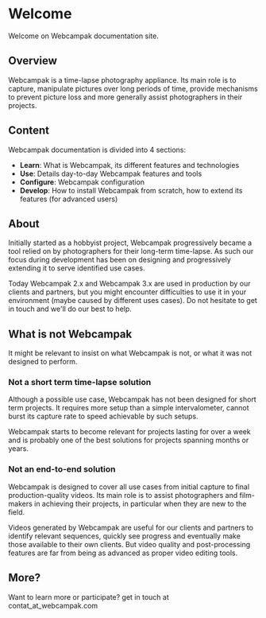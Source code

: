 # Welcome

Welcome on Webcampak documentation site.

## Overview

Webcampak is a time-lapse photography appliance. Its main role is to capture, manipulate pictures over long periods of time, provide mechanisms to prevent picture loss and more generally assist photographers in their projects.

## Content

Webcampak documentation is divided into 4 sections:

* __Learn__: What is Webcampak, its different features and technologies
* __Use__: Details day-to-day Webcampak features and tools
* __Configure__: Webcampak configuration
* __Develop__: How to install Webcampak from scratch, how to extend its features (for advanced users)
 
## About

Initially started as a hobbyist project, Webcampak progressively became a tool relied on by photographers for their long-term time-lapse. As such our focus during development has been on designing and progressively extending it to serve identified use cases.

Today Webcampak 2.x and Webcampak 3.x are used in production by our clients and partners, but you might encounter difficulties to use it in your environment (maybe caused by different uses cases). Do not hesitate to get in touch and we'll do our best to help.

## What is not Webcampak

It might be relevant to insist on what Webcampak is not, or what it was not designed to perform.

### Not a short term time-lapse solution

Although a possible use case, Webcampak has not been designed for short term projects. It requires more setup than a simple intervalometer, cannot burst its capture rate to speed achievable by such setups.

Webcampak starts to become relevant for projects lasting for over a week and is probably one of the best solutions for projects spanning months or years.

### Not an end-to-end solution

Webcampak is designed to cover all use cases from initial capture to final production-quality videos. Its main role is to assist photographers and film-makers in achieving their projects, in particular when they are new to the field.

Videos generated by Webcampak are useful for our clients and partners to identify relevant sequences, quickly see progress and eventually make those available to their own clients. But video quality and post-processing features are far from being as advanced as proper video editing tools.

## More?

Want to learn more or participate? get in touch at contat_at_webcampak.com
